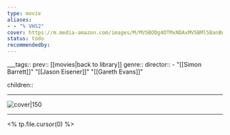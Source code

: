 ```yaml
---
type: movie
aliases:
- - "% VHS2"
cover: https://m.media-amazon.com/images/M/MV5BODg4OTMxNDAxMV5BMl5BanBnXkFtZTcwMjM4ODQ0OQ@@._V1_SX300.jpg
status: todo
recommendedby:
---
```

___tags:: prev:: [[movies|back to library]]
genre::
director::   - "[[Simon Barrett]]" "[[Jason Eisener]]" "[[Gareth Evans]]"



children::
___
![cover|150](https://m.media-amazon.com/images/M/MV5BODg4OTMxNDAxMV5BMl5BanBnXkFtZTcwMjM4ODQ0OQ@@._V1_SX300.jpg)
___
<% tp.file.cursor(0) %>
